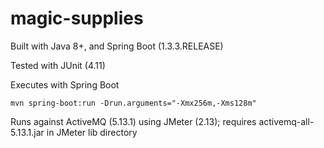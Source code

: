 magic-supplies
=======================

Built with Java 8+, and Spring Boot (1.3.3.RELEASE)

Tested with JUnit (4.11)

Executes with Spring Boot

`mvn spring-boot:run -Drun.arguments="-Xmx256m,-Xms128m"`

Runs against ActiveMQ (5.13.1) using JMeter (2.13); requires activemq-all-5.13.1.jar in JMeter lib directory
